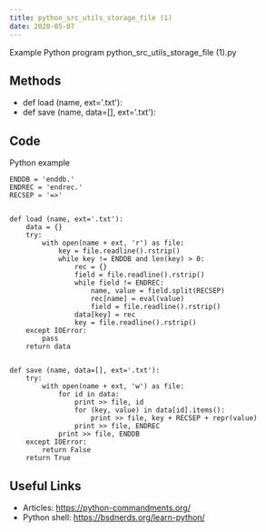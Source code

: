 ```yaml
---
title: python_src_utils_storage_file (1)
date: 2020-05-07
---
```

Example Python program python_src_utils_storage_file (1).py


## Methods

* def load (name, ext='.txt'):
* def save (name, data=[], ext='.txt'):

## Code

Python example

    ENDDB = 'enddb.'
    ENDREC = 'endrec.'
    RECSEP = '=>'
    
    
    def load (name, ext='.txt'):
        data = {}
        try:
            with open(name + ext, 'r') as file:
                key = file.readline().rstrip()
                while key != ENDDB and len(key) > 0:
                    rec = {}
                    field = file.readline().rstrip()
                    while field != ENDREC:
                        name, value = field.split(RECSEP)
                        rec[name] = eval(value)
                        field = file.readline().rstrip()
                    data[key] = rec
                    key = file.readline().rstrip()
        except IOError:
            pass
        return data
    
    
    def save (name, data=[], ext='.txt'):
        try:
            with open(name + ext, 'w') as file:
                for id in data:
                    print >> file, id
                    for (key, value) in data[id].items():
                        print >> file, key + RECSEP + repr(value)
                    print >> file, ENDREC
                print >> file, ENDDB
        except IOError:
            return False
        return True
    

## Useful Links

- Articles: https://python-commandments.org/
- Python shell: https://bsdnerds.org/learn-python/
